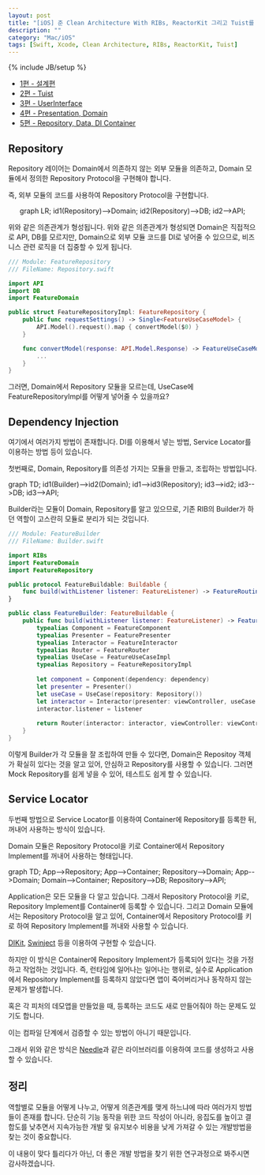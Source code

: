 ```yaml
---
layout: post
title: "[iOS] 준 Clean Architecture With RIBs, ReactorKit 그리고 Tuist를 이용한 프로젝트 모듈화 설계(5) - Repository, Dependency Injection, Service Locator"
description: ""
category: "Mac/iOS"
tags: [Swift, Xcode, Clean Architecture, RIBs, ReactorKit, Tuist]
---
```

{% include JB/setup %}

* [1편 - 설계편]({{BASE_PATH}}/mac/ios/ios-clean-architecture-with-ribs-reactorkit-and-modularization-using-tuist-1)
* [2편 - Tuist]({{BASE_PATH}}/mac/ios/ios-clean-architecture-with-ribs-reactorkit-and-modularization-using-tuist-2)
* [3편 - UserInterface]({{BASE_PATH}}/mac/ios/ios-clean-architecture-with-ribs-reactorkit-and-modularization-using-tuist-3)
* [4편 - Presentation, Domain]({{BASE_PATH}}/mac/ios/ios-clean-architecture-with-ribs-reactorkit-and-modularization-using-tuist-4)
* [5편 - Repository, Data, DI Container]({{BASE_PATH}}/mac/ios/ios-clean-architecture-with-ribs-reactorkit-and-modularization-using-tuist-5)

## Repository

Repository 레이어는 Domain에서 의존하지 않는 외부 모듈을 의존하고, Domain 모듈에서 정의한 Repository Protocol을 구현해야 합니다. 

즉, 외부 모듈의 코드를 사용하여 Repository Protocol을 구현합니다.

<div class="mermaid" style="display:flex;justify-content:center;"> 
graph LR;
    id1(Repository)-->Domain;
    id2(Repository)-->DB;
    id2-->API;
</div>

위와 같은 의존관계가 형성됩니다. 위와 같은 의존관계가 형성되면 Domain은 직접적으로 API, DB를 모르지만, Domain으로 외부 모듈 코드를 DI로 넣어줄 수 있으므로, 비즈니스 관련 로직을 더 집중할 수 있게 됩니다.

```swift
/// Module: FeatureRepository
/// FileName: Repository.swift

import API
import DB
import FeatureDomain

public struct FeatureRepositoryImpl: FeatureRepository {
    public func requestSettings() -> Single<FeatureUseCaseModel> {
        API.Model().request().map { convertModel($0) }
    }

    func convertModel(response: API.Model.Response) -> FeatureUseCaseModel {
        ...
    }
}
```

그러면, Domain에서 Repository 모듈을 모르는데, UseCase에 FeatureRepositoryImpl를 어떻게 넣어줄 수 있을까요?

## Dependency Injection

여기에서 여러가지 방법이 존재합니다. DI를 이용해서 넣는 방법, Service Locator를 이용하는 방법 등이 있습니다.

첫번째로, Domain, Repository를 의존성 가지는 모듈을 만들고, 조립하는 방법입니다.

<div class="mermaid" style="display:flex;justify-content:center;"> 
graph TD;
    id1(Builder)-->id2(Domain);
    id1-->id3(Repository);
    id3-->id2;
    id3-->DB;
    id3-->API;
</div>

Builder라는 모듈이 Domain, Repository를 알고 있으므로, 기존 RIB의 Builder가 하던 역할이 고스란히 모듈로 분리가 되는 것입니다.

```swift
/// Module: FeatureBuilder
/// FileName: Builder.swift

import RIBs
import FeatureDomain
import FeatureRepository

public protocol FeatureBuildable: Buildable {
    func build(withListener listener: FeatureListener) -> FeatureRouting
}

public class FeatureBuilder: FeatureBuildable {
    public func build(withListener listener: FeatureListener) -> FeatureRouting {
        typealias Component = FeatureComponent
        typealias Presenter = FeaturePresenter
        typealias Interactor = FeatureInteractor
        typealias Router = FeatureRouter
        typealias UseCase = FeatureUseCaseImpl
        typealias Repository = FeatureRepositoryImpl
        
        let component = Component(dependency: dependency)
        let presenter = Presenter()
        let useCase = UseCase(repository: Repository())
        let interactor = Interactor(presenter: viewController, useCase: useCase)
        interactor.listener = listener
        
        return Router(interactor: interactor, viewController: viewController)
    }
}
```

이렇게 Builder가 각 모듈을 잘 조립하여 만들 수 있다면, Domain은 Repositoy 객체가 확실히 있다는 것을 알고 있어, 안심하고 Repository를 사용할 수 있습니다. 그러면 Mock Repository를 쉽게 넣을 수 있어, 테스트도 쉽게 할 수 있습니다.

## Service Locator

두번째 방법으로 Service Locator를 이용하여 Container에 Repository를 등록한 뒤, 꺼내어 사용하는 방식이 있습니다.

Domain 모듈은 Repository Protocol을 키로 Container에서 Repository Implement를 꺼내어 사용하는 형태입니다.

<div class="mermaid" style="display:flex;justify-content:center;"> 
graph TD;
    App-->Repository;
    App-->Container;
    Repository-->Domain;
    App-->Domain;
    Domain-->Container;
    Repository-->DB;
    Repository-->API;
</div>

 Application은 모든 모듈을 다 알고 있습니다. 그래서 Repository Protocol을 키로, Repository Implement를 Container에 등록할 수 있습니다. 그리고 Domain 모듈에서는 Repository Protocol을 알고 있어, Container에서 Repository Protocol를 키로 하여 Repository Implement를 꺼내와 사용할 수 있습니다.

 [DIKit](https://github.com/Liftric/DIKit), [Swinject](https://github.com/Swinject/Swinject) 등을 이용하여 구현할 수 있습니다.

하지만 이 방식은 Container에 Repository Implement가 등록되어 있다는 것을 가정하고 작업하는 것입니다. 즉, 런타임에 일어나는 일어나는 행위로, 실수로 Application에서 Repository Implement를 등록하지 않았다면 앱이 죽어버리거나 동작하지 않는 문제가 발생합니다.

혹은 각 피처의 데모앱을 만들었을 때, 등록하는 코드도 새로 만들어줘야 하는 문제도 있기도 합니다. 

이는 컴파일 단계에서 검증할 수 있는 방법이 아니기 때문입니다.

그래서 위와 같은 방식은 [Needle](https://github.com/uber/needle)과 같은 라이브러리를 이용하여 코드를 생성하고 사용할 수 있습니다.

## 정리

역할별로 모듈을 어떻게 나누고, 어떻게 의존관계를 맺게 하느냐에 따라 여러가지 방법들이 존재를 합니다. 단순히 기능 동작을 위한 코드 작성이 아니라, 응집도를 높이고 결합도를 낮추면서 지속가능한 개발 및 유지보수 비용을 낮게 가져갈 수 있는 개발방법을 찾는 것이 중요합니다.

이 내용이 맞다 틀리다가 아닌, 더 좋은 개발 방법을 찾기 위한 연구과정으로 봐주시면 감사하겠습니다.